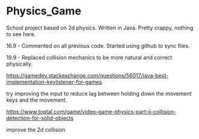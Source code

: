 # Physics_Game
School project based on 2d physics. Written in Java. Pretty crappy, nothing to see here.


16.9  - Commented on all previous code. Started using github to sync files.

19.9  - Replaced collision mechanics to be more natural and correct physically.



https://gamedev.stackexchange.com/questions/56017/java-best-implementation-keylistener-for-games

try improving the input to reduce lag between holding down the movement keys and the movement.


https://www.toptal.com/game/video-game-physics-part-ii-collision-detection-for-solid-objects

improve the 2d collision
